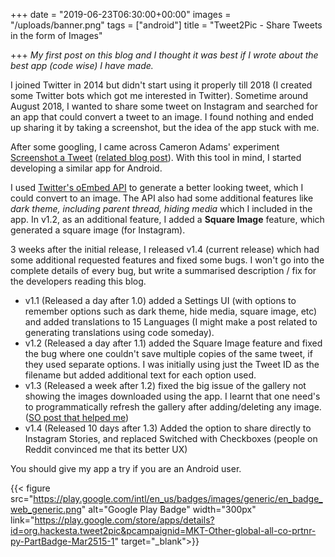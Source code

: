+++
date = "2019-06-23T06:30:00+00:00"
images = "/uploads/banner.png"
tags = ["android"]
title = "Tweet2Pic - Share Tweets in the form of Images"

+++
_My first post on this blog and I thought it was best if I wrote about the best app (code wise) I have made._

I joined Twitter in 2014 but didn't start using it properly till 2018 (I created some Twitter bots which got me interested in Twitter). Sometime around August 2018, I wanted to share some tweet on Instagram and searched for an app that could convert a tweet to an image. I found nothing and ended up sharing it by taking a screenshot, but the idea of the app stuck with me.

After some googling, I came across Cameron Adams' experiment [Screenshot a Tweet](http://themaninblue.com/experiment/screenshot-a-tweet/) ([related blog post](https://themaninblue.com/2018/03/26/screenshot-a-tweet/)). With this tool in mind, I started developing a similar app for Android.

I used [Twitter's oEmbed API](https://developer.twitter.com/en/docs/tweets/post-and-engage/api-reference/get-statuses-oembed.html) to generate a better looking tweet, which I could convert to an image. The API also had some additional features like _dark theme, including parent thread, hiding media_ which I included in the app. In v1.2, as an additional feature, I added a **Square Image** feature, which generated a square image (for Instagram).

3 weeks after the initial release, I released v1.4 (current release) which had some additional requested features and fixed some bugs. I won't go into the complete details of every bug, but write a summarised description / fix for the developers reading this blog.

* v1.1 (Released a day after 1.0) added a Settings UI (with options to remember options such as dark theme, hide media, square image, etc) and added translations to 15 Languages (I might make a post related to generating translations using code someday).
* v1.2 (Released a day after 1.1) added the Square Image feature and fixed the bug where one couldn't save multiple copies of the same tweet, if they used separate options. I was initially using just the Tweet ID as the filename but added additional text for each option used.
* v1.3 (Released a week after 1.2) fixed the big issue of the gallery not showing the images downloaded using the app. I learnt that one need's to programmatically refresh the gallery after adding/deleting any image. ([SO post that helped me](https://stackoverflow.com/questions/2170214/image-saved-to-sdcard-doesnt-appear-in-androids-gallery-app))
* v1.4 (Released 10 days after 1.3) Added the option to share directly to Instagram Stories, and replaced Switched with Checkboxes (people on Reddit convinced me that its better UX)

You should give my app a try if you are an Android user.

{{< figure src="https://play.google.com/intl/en_us/badges/images/generic/en_badge_web_generic.png" alt="Google Play Badge" width="300px" link="https://play.google.com/store/apps/details?id=org.hackesta.tweet2pic&pcampaignid=MKT-Other-global-all-co-prtnr-py-PartBadge-Mar2515-1" target="_blank">}}